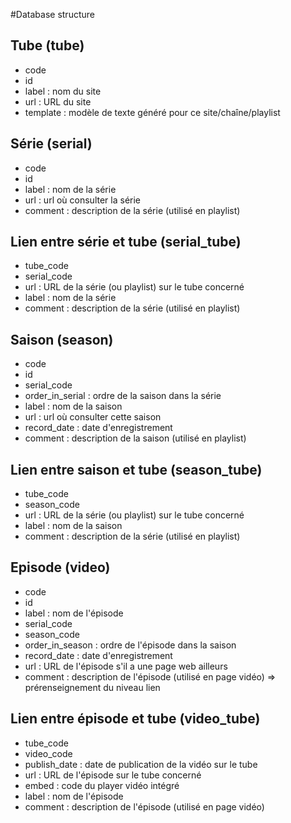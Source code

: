 #Database structure

## Tube (tube)

- code
- id
- label : nom du site
- url : URL du site
- template : modèle de texte généré pour ce site/chaîne/playlist

## Série (serial)

- code
- id
- label : nom de la série
- url : url où consulter la série
- comment : description de la série (utilisé en playlist)

## Lien entre série et tube (serial_tube)

- tube_code
- serial_code
- url : URL de la série (ou playlist) sur le tube concerné
- label : nom de la série
- comment : description de la série (utilisé en playlist)

## Saison (season)

- code
- id
- serial_code
- order_in_serial : ordre de la saison dans la série
- label : nom de la saison
- url : url où consulter cette saison
- record_date : date d'enregistrement
- comment : description de la saison (utilisé en playlist)

## Lien entre saison et tube (season_tube)

- tube_code
- season_code
- url : URL de la série (ou playlist) sur le tube concerné
- label : nom de la saison
- comment : description de la série (utilisé en playlist)

## Episode (video)

- code
- id
- label : nom de l'épisode
- serial_code
- season_code
- order_in_season : ordre de l'épisode dans la saison
- record_date : date d'enregistrement
- url : URL de l'épisode s'il a une page web ailleurs
- comment : description de l'épisode (utilisé en page vidéo) => prérenseignement du niveau lien

## Lien entre épisode et tube (video_tube)

- tube_code
- video_code
- publish_date : date de publication de la vidéo sur le tube
- url : URL de l'épisode sur le tube concerné
- embed : code du player vidéo intégré
- label : nom de l'épisode
- comment : description de l'épisode (utilisé en page vidéo)
